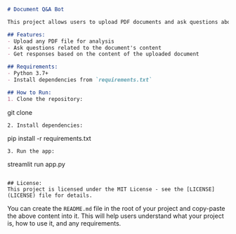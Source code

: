 ```markdown
# Document Q&A Bot

This project allows users to upload PDF documents and ask questions about the content of those documents. The bot processes the document and provides answers based on the content.

## Features:
- Upload any PDF file for analysis
- Ask questions related to the document's content
- Get responses based on the content of the uploaded document

## Requirements:
- Python 3.7+
- Install dependencies from `requirements.txt`

## How to Run:
1. Clone the repository:
   ```
   git clone <repository-url>
   ```
2. Install dependencies:
   ```
   pip install -r requirements.txt
   ```
3. Run the app:
   ```
   streamlit run app.py
   ```

## License:
This project is licensed under the MIT License - see the [LICENSE](LICENSE) file for details.
```

You can create the `README.md` file in the root of your project and copy-paste the above content into it. This will help users understand what your project is, how to use it, and any requirements.
